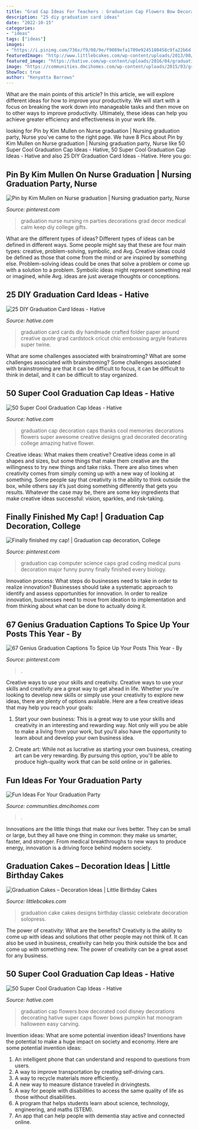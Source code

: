 ```yaml
---
title: "Grad Cap Ideas For Teachers : Graduation Cap Flowers Bow Decorated Cool Disney Decorations Decorating Hative Super Caps Flower Bows Pumpkin Hat Monogram Halloween Easy Carving"
description: "25 diy graduation card ideas"
date: "2022-10-15"
categories:
- "ideas"
tags: ["ideas"]
images:
- "https://i.pinimg.com/736x/f9/08/9e/f9089efa1709e9245180458c9fa22b6d.jpg"
featuredImage: "http://www.littlebcakes.com/wp-content/uploads/2013/08/Graduation-Cake-Pics.jpg"
featured_image: "https://hative.com/wp-content/uploads/2016/04/graduation-caps/3-super-cool-graduation-cap-ideas.jpg"
image: "https://communities.dmcihomes.com/wp-content/uploads/2015/03/graduation-food-ideas.jpg"
ShowToc: true
author: "Kenyatta Barrows"
---
```



What are the main points of this article?
In this article, we will explore different ideas for how to improve your productivity. We will start with a focus on breaking the work down into manageable tasks and then move on to other ways to improve productivity. Ultimately, these ideas can help you achieve greater efficiency and effectiveness in your work life.

	

		
looking for Pin by Kim Mullen on Nurse graduation | Nursing graduation party, Nurse you've came to the right page. We have 8 Pics about Pin by Kim Mullen on Nurse graduation | Nursing graduation party, Nurse like 50 Super Cool Graduation Cap Ideas - Hative, 50 Super Cool Graduation Cap Ideas - Hative and also 25 DIY Graduation Card Ideas - Hative. Here you go:
		
    
## Pin By Kim Mullen On Nurse Graduation | Nursing Graduation Party, Nurse

<img loading=lazy src="https://i.pinimg.com/originals/ed/87/ec/ed87ec5e9b80b19c7965a7275e9cafe0.jpg" onerror="this.onerror=null;this.src='https://tse3.mm.bing.net/th?id=OIP.7xfDUJT4HSBeosm8rUMARQHaJ6&amp;pid=15.1';" alt="Pin by Kim Mullen on Nurse graduation | Nursing graduation party, Nurse">

_Source: pinterest.com_

>graduation nurse nursing rn parties decorations grad decor medical calm keep diy college gifts. 

	

What are the different types of ideas?
Different types of ideas can be defined in different ways. Some people might say that these are four main types: creative, problem-solving, symbolic, and Avg.
Creative ideas could be defined as those that come from the mind or are inspired by something else. Problem-solving ideas could be ones that solve a problem or come up with a solution to a problem. Symbolic ideas might represent something real or imagined, while Avg. ideas are just average thoughts or conceptions.

    
## 25 DIY Graduation Card Ideas - Hative

<img loading=lazy src="https://hative.com/wp-content/uploads/2015/04/graduation-card-ideas/4-graduation-card-ideas.jpg" onerror="this.onerror=null;this.src='https://tse3.mm.bing.net/th?id=OIP.cnvhLmwcj3ni-RogTcqa7gHaJZ&amp;pid=15.1';" alt="25 DIY Graduation Card Ideas - Hative">

_Source: hative.com_

>graduation card cards diy handmade crafted folder paper around creative quote grad cardstock cricut chic embossing argyle features super twine. 

	

What are some challenges associated with brainstroming?
What are some challenges associated with brainstroming?
Some challenges associated with brainstroming are that it can be difficult to focus, it can be difficult to think in detail, and it can be difficult to stay organized.

    
## 50 Super Cool Graduation Cap Ideas - Hative

<img loading=lazy src="https://hative.com/wp-content/uploads/2016/04/graduation-caps/3-super-cool-graduation-cap-ideas.jpg" onerror="this.onerror=null;this.src='https://tse1.mm.bing.net/th?id=OIP.64HUfr-f25Wudp2xwjqhOwHaHa&amp;pid=15.1';" alt="50 Super Cool Graduation Cap Ideas - Hative">

_Source: hative.com_

>graduation cap decoration caps thanks cool memories decorations flowers super awesome creative designs grad decorated decorating college amazing hative flower. 

	

Creative ideas: What makes them creative?
Creative ideas come in all shapes and sizes, but some things that make them creative are the willingness to try new things and take risks. There are also times when creativity comes from simply coming up with a new way of looking at something. Some people say that creativity is the ability to think outside the box, while others say it’s just doing something differently that gets you results. Whatever the case may be, there are some key ingredients that make creative ideas successful: vision, sparkles, and risk-taking.

    
## Finally Finished My Cap! | Graduation Cap Decoration, College

<img loading=lazy src="https://i.pinimg.com/736x/7b/f8/13/7bf8137ff0e3d299b39dd172a70716ef--computer-science-graduation-cap-graduation-caps.jpg" onerror="this.onerror=null;this.src='https://tse3.mm.bing.net/th?id=OIP.TNdk5dmrwdsuO7Z0TkioDwHaJ3&amp;pid=15.1';" alt="Finally finished my cap! | Graduation cap decoration, College">

_Source: pinterest.com_

>graduation cap computer science caps grad coding medical puns decoration major funny punny finally finished every biology. 

	

Innovation process: What steps do businesses need to take in order to realize innovation?
Businesses should take a systematic approach to identify and assess opportunities for innovation. In order to realize innovation, businesses need to move from ideation to implementation and from thinking about what can be done to actually doing it.

    
## 67 Genius Graduation Captions To Spice Up Your Posts This Year - By

<img loading=lazy src="https://i.pinimg.com/736x/f9/08/9e/f9089efa1709e9245180458c9fa22b6d.jpg" onerror="this.onerror=null;this.src='https://tse1.mm.bing.net/th?id=OIP.4IwWKl5Jt-a3ED_-OawHggHaLH&amp;pid=15.1';" alt="67 Genius Graduation Captions To Spice Up Your Posts This Year - By">

_Source: pinterest.com_

>. 

	

Creative ways to use your skills and creativity.
Creative ways to use your skills and creativity are a great way to get ahead in life. Whether you're looking to develop new skills or simply use your creativity to explore new ideas, there are plenty of options available. Here are a few creative ideas that may help you reach your goals:
1. Start your own business: This is a great way to use your skills and creativity in an interesting and rewarding way. Not only will you be able to make a living from your work, but you'll also have the opportunity to learn about and develop your own business idea.

2. Create art: While not as lucrative as starting your own business, creating art can be very rewarding. By pursuing this option, you'll be able to produce high-quality work that can be sold online or in galleries.


    
## Fun Ideas For Your Graduation Party

<img loading=lazy src="https://communities.dmcihomes.com/wp-content/uploads/2015/03/graduation-food-ideas.jpg" onerror="this.onerror=null;this.src='https://tse3.mm.bing.net/th?id=OIP.UHToK7XT43exBI32VBc7rgHaJ3&amp;pid=15.1';" alt="Fun Ideas For Your Graduation Party">

_Source: communities.dmcihomes.com_

>. 

	

Innovations are the little things that make our lives better. They can be small or large, but they all have one thing in common: they make us smarter, faster, and stronger. From medical breakthroughs to new ways to produce energy, innovation is a driving force behind modern society.

    
## Graduation Cakes – Decoration Ideas | Little Birthday Cakes

<img loading=lazy src="http://www.littlebcakes.com/wp-content/uploads/2013/08/Graduation-Cake-Pics.jpg" onerror="this.onerror=null;this.src='https://tse4.mm.bing.net/th?id=OIP.FzF5xyvvONHBAF88429-cgHaJ4&amp;pid=15.1';" alt="Graduation Cakes – Decoration Ideas | Little Birthday Cakes">

_Source: littlebcakes.com_

>graduation cake cakes designs birthday classic celebrate decoration solopress. 

	

The power of creativity: What are the benefits?
Creativity is the ability to come up with ideas and solutions that other people may not think of. It can also be used in business, creativity can help you think outside the box and come up with something new. The power of creativity can be a great asset for any business.

    
## 50 Super Cool Graduation Cap Ideas - Hative

<img loading=lazy src="https://hative.com/wp-content/uploads/2016/04/graduation-caps/48-super-cool-graduation-cap-ideas.jpg" onerror="this.onerror=null;this.src='https://tse3.mm.bing.net/th?id=OIP.LBmAJ40JpyeS92EdPJnaxQHaLH&amp;pid=15.1';" alt="50 Super Cool Graduation Cap Ideas - Hative">

_Source: hative.com_

>graduation cap flowers bow decorated cool disney decorations decorating hative super caps flower bows pumpkin hat monogram halloween easy carving. 

	

Invention ideas: What are some potential invention ideas?
Inventions have the potential to make a huge impact on society and economy. Here are some potential invention ideas:
1. An intelligent phone that can understand and respond to questions from users. 
2. A way to improve transportation by creating self-driving cars. 
3. A way to recycle materials more efficiently. 
4. A new way to measure distance traveled in drivingtests. 
5. A way for people with disabilities to access the same quality of life as those without disabilities. 
6. A program that helps students learn about science, technology, engineering, and maths (STEM). 
7. An app that can help people with dementia stay active and connected online.

